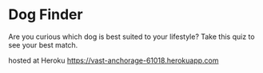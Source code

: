 # Dog Finder

Are you curious which dog is best suited to your lifestyle?  Take this quiz to see your best match.




hosted at Heroku
https://vast-anchorage-61018.herokuapp.com